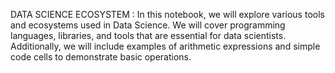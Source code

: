 DATA SCIENCE ECOSYSTEM :
In this notebook, we will explore various tools and ecosystems used in Data Science. We will cover programming languages, libraries, and tools that are essential for data scientists. Additionally, we will include examples of arithmetic expressions and simple code cells to demonstrate basic operations.
